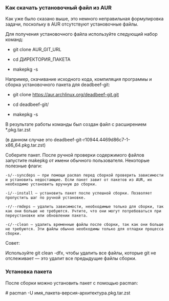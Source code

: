### Как скачать установочный файл из AUR

Как уже было сказано выше, это немного неправильная формулировка задачи, поскольку в AUR отсутствуют установочные файлы.

Для получения установочного файла используйте следующий набор команд:

- git clone AUR_GIT_URL

- cd ДИРЕКТОРИЯ_ПАКЕТА

- makepkg -s

Например, скачивание исходного кода, компиляция программы и сборка установочного пакета для deadbeef-git:
	
- git clone https://aur.archlinux.org/deadbeef-git.git

- cd deadbeef-git/

- makepkg -s

В результате работы команды был создан файл с расширением *.pkg.tar.zst 

(в данном случае это deadbeef-git-r10944.4469d86c7-1-x86_64.pkg.tar.zst)

Соберите пакет. После ручной проверки содержимого файлов запустите makepkg от имени обычного пользователя. Некоторые полезные флаги:

    -s/--syncdeps — при помощи pacman перед сборкой проверить зависимости и установить недостающие. Если пакет завит от пакетов из AUR, их необходимо установить вручную до сборки.

    -i/--install — установить пакет после успешной сборки. Позволяет пропустить шаг по ручной установке.

    -r/--rmdeps — удалить зависимости, необходимые только для сборки, так как они больше не требуются. Учтите, что они могут потребоваться при переустановке или обновлении пакета.

    -c/--clean — удалить временные файлы после сборки, так как они больше не требуются. Эти файлы обычно необходимы только для отладки процесса сборки.
   
Совет: 

Используйте git clean -dfx, чтобы удалить все файлы, которые git не отслеживает — это удалит все предыдущие файлы сборки.

### Установка пакета

После сборки можно установить пакет с помощью pacman:

\# pacman -U имя_пакета-версия-архитектура.pkg.tar.zst
